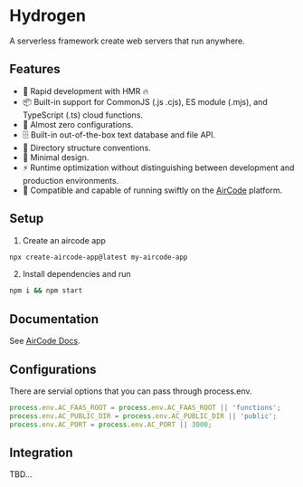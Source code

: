 # Hydrogen

A serverless framework create web servers that run anywhere. 

## Features

- 🐇 Rapid development with HMR 🔥
- 📦 Built-in support for CommonJS (.js .cjs), ES module (.mjs), and TypeScript (.ts) cloud functions.
- 🧸 Almost zero configurations.
- 🗄️ Built-in out-of-the-box text database and file API.
- 📁 Directory structure conventions.
- 🤏 Minimal design.
- ⚡️ Runtime optimization without distinguishing between development and production environments.
- 🧊 Compatible and capable of running swiftly on the [AirCode](https://aircode.io) platform.

## Setup

1. Create an aircode app

```bash
npx create-aircode-app@latest my-aircode-app
```

2. Install dependencies and run

```bash
npm i && npm start
```

## Documentation

See [AirCode Docs](https://docs-cn.aircode.io/).

## Configurations

There are servial options that you can pass through process.env.

```js
process.env.AC_FAAS_ROOT = process.env.AC_FAAS_ROOT || 'functions';
process.env.AC_PUBLIC_DIR = process.env.AC_PUBLIC_DIR || 'public';
process.env.AC_PORT = process.env.AC_PORT || 3000;
```

## Integration

TBD...
